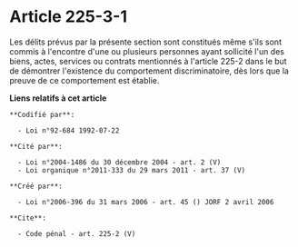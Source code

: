 # Article 225-3-1

Les délits prévus par la présente section sont constitués même s'ils sont commis à l'encontre d'une ou plusieurs personnes
ayant sollicité l'un des biens, actes, services ou contrats mentionnés à l'article 225-2 dans le but de démontrer l'existence
du comportement discriminatoire, dès lors que la preuve de ce comportement est établie.

**Liens relatifs à cet article**

	**Codifié par**:

	  - Loi n°92-684 1992-07-22

	**Cité par**:

	  - Loi n°2004-1486 du 30 décembre 2004 - art. 2 (V)
	  - Loi organique n°2011-333 du 29 mars 2011 - art. 37 (V)

	**Créé par**:

	  - Loi n°2006-396 du 31 mars 2006 - art. 45 () JORF 2 avril 2006

	**Cite**:

	  - Code pénal - art. 225-2 (V)
